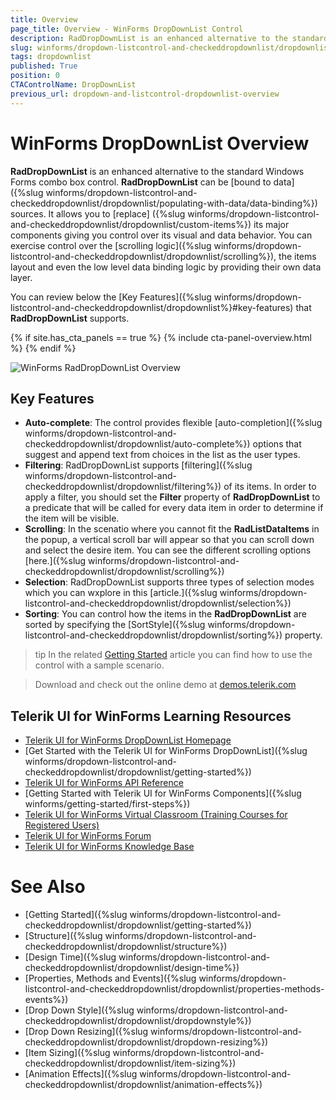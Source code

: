 ```yaml
---
title: Overview
page_title: Overview - WinForms DropDownList Control
description: RadDropDownList is an enhanced alternative to the standard Windows Forms combo box control.
slug: winforms/dropdown-listcontrol-and-checkeddropdownlist/dropdownlist
tags: dropdownlist
published: True
position: 0
CTAControlName: DropDownList
previous_url: dropdown-and-listcontrol-dropdownlist-overview
---
```


# WinForms DropDownList Overview

__RadDropDownList__ is an enhanced alternative to the standard Windows Forms combo box control. __RadDropDownList__ can be [bound to data]({%slug winforms/dropdown-listcontrol-and-checkeddropdownlist/dropdownlist/populating-with-data/data-binding%}) sources. It allows you to [replace] ({%slug winforms/dropdown-listcontrol-and-checkeddropdownlist/dropdownlist/custom-items%}) its major components giving you control over its visual and data behavior. You can exercise control over the [scrolling logic]({%slug winforms/dropdown-listcontrol-and-checkeddropdownlist/dropdownlist/scrolling%}), the items layout and even the low level data binding logic by providing their own data layer.

You can review below the [Key Features]({%slug winforms/dropdown-listcontrol-and-checkeddropdownlist/dropdownlist%}#key-features) that __RadDropDownList__ supports.

{% if site.has_cta_panels == true %}
{% include cta-panel-overview.html %}
{% endif %}

![WinForms RadDropDownList Overview](images/dropdown-and-listcontrol-dropdownlist-overview001.png)

## Key Features

* __Auto-complete__: The control provides flexible [auto-completion]({%slug winforms/dropdown-listcontrol-and-checkeddropdownlist/dropdownlist/auto-complete%}) options that suggest and  append text from choices in the list as the user types.  
* __Filtering__: RadDropDownList supports [filtering]({%slug winforms/dropdown-listcontrol-and-checkeddropdownlist/dropdownlist/filtering%}) of its items. In order to apply a filter, you should set the __Filter__ property of __RadDropDownList__ to a predicate that will be called for every data item in order to determine if the item will be visible.
* __Scrolling__: In the scenatio where you cannot fit the __RadListDataItems__ in the popup, a vertical scroll bar will appear so that you can scroll down and select the desire item. You can see the different scrolling options [here.]({%slug winforms/dropdown-listcontrol-and-checkeddropdownlist/dropdownlist/scrolling%})
* __Selection__: RadDropDownList supports three types of selection modes which you can wxplore in this [article.]({%slug winforms/dropdown-listcontrol-and-checkeddropdownlist/dropdownlist/selection%})
* __Sorting__: You can control how the items in the __RadDropDownList__ are sorted by specifying the [SortStyle]({%slug winforms/dropdown-listcontrol-and-checkeddropdownlist/dropdownlist/sorting%}) property.

>tip In the related [Getting Started](https://docs.telerik.com/devtools/winforms/controls/dropdown-listcontrol-and-checkeddropdownlist/dropdownlist/getting-started) article you can find how to use the control with a sample scenario.

> Download and check out the online demo at [demos.telerik.com](https://telerik-winforms-demos.s3.amazonaws.com/TelerikWinFormsExamplesLauncher.exe)


## Telerik UI for WinForms Learning Resources
* [Telerik UI for WinForms DropDownList Homepage](https://www.telerik.com/products/winforms/dropdownlist.aspx)
* [Get Started with the Telerik UI for WinForms DropDownList]({%slug winforms/dropdown-listcontrol-and-checkeddropdownlist/dropdownlist/getting-started%})
* [Telerik UI for WinForms API Reference](https://docs.telerik.com/devtools/winforms/api/)
* [Getting Started with Telerik UI for WinForms Components]({%slug winforms/getting-started/first-steps%})
* [Telerik UI for WinForms Virtual Classroom (Training Courses for Registered Users)](https://learn.telerik.com/learn/course/external/view/elearning/17/TelerikUIforWinForms) 
* [Telerik UI for WinForms Forum](https://www.telerik.com/forums/winforms)
* [Telerik UI for WinForms Knowledge Base](https://docs.telerik.com/devtools/winforms/knowledge-base)

# See Also

* [Getting Started]({%slug winforms/dropdown-listcontrol-and-checkeddropdownlist/dropdownlist/getting-started%})
* [Structure]({%slug winforms/dropdown-listcontrol-and-checkeddropdownlist/dropdownlist/structure%})
* [Design Time]({%slug winforms/dropdown-listcontrol-and-checkeddropdownlist/dropdownlist/design-time%})
* [Properties, Methods and Events]({%slug winforms/dropdown-listcontrol-and-checkeddropdownlist/dropdownlist/properties-methods-events%})
* [Drop Down Style]({%slug winforms/dropdown-listcontrol-and-checkeddropdownlist/dropdownlist/dropdownstyle%})
* [Drop Down Resizing]({%slug winforms/dropdown-listcontrol-and-checkeddropdownlist/dropdownlist/dropdown-resizing%})
* [Item Sizing]({%slug winforms/dropdown-listcontrol-and-checkeddropdownlist/dropdownlist/item-sizing%})
* [Animation Effects]({%slug winforms/dropdown-listcontrol-and-checkeddropdownlist/dropdownlist/animation-effects%})
